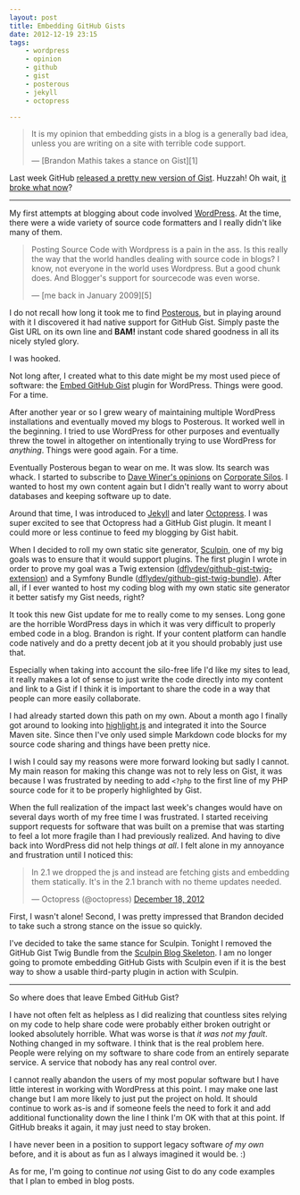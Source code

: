 ```yaml
---
layout: post
title: Embedding GitHub Gists
date: 2012-12-19 23:15
tags:
    - wordpress
    - opinion
    - github
    - gist
    - posterous
    - jekyll
    - octopress

---
```


> It is my opinion that embedding gists in a blog is a generally bad idea,
> unless you are writing on a site with terrible code support.
> <footer>— [Brandon Mathis takes a stance on Gist][1]</footer>

Last week GitHub [released a pretty new version of Gist][2]. Huzzah! Oh wait,
[it broke what now][3]?

---

My first attempts at blogging about code involved [WordPress][4]. At the time,
there were a wide variety of source code formatters and I really didn't like
many of them.

> Posting Source Code with Wordpress is a pain in the ass. Is this really the
> way that the world handles dealing with source code in blogs? I know, not
> everyone in the world uses Wordpress. But a good chunk does. And Blogger's
> support for sourcecode was even worse.
> <footer>— [me back in January 2009][5]</footer>

I do not recall how long it took me to find [Posterous][6], but in playing around
with it I discovered it had native support for GitHub Gist. Simply paste the
Gist URL on its own line and **BAM!** instant code shared goodness in all its
nicely styled glory.

I was hooked.

Not long after, I created what to this date might be my most used piece of
software: the [Embed GitHub Gist][7] plugin for WordPress. Things were good.
For a time.

After another year or so I grew weary of maintaining multiple WordPress installations
and eventually moved my blogs to Posterous. It worked well in the beginning. I tried
to use WordPress for other purposes and eventually threw the towel in altogether
on intentionally trying to use WordPress for *anything*. Things were good again.
For a time.

Eventually Posterous began to wear on me. It was slow. Its search was whack.
I started to subscribe to [Dave Winer's opinions][8] on [Corporate Silos][9].
I wanted to host my own content again but I didn't really want to worry about
databases and keeping software up to date.

Around that time, I was introduced to [Jekyll][10] and later [Octopress][11].
I was super excited to see that Octopress had a GitHub Gist plugin. It meant
I could more or less continue to feed my blogging by Gist habit.

When I decided to roll my own static site generator, [Sculpin][12], one of my big goals
was to ensure that it would support plugins. The first plugin I wrote in order to
prove my goal was a Twig extension ([dflydev/github-gist-twig-extension][13])
and a Symfony Bundle ([dflydev/github-gist-twig-bundle][14]). After all, if
I ever wanted to host my coding blog with my own static site generator it
better satisfy my Gist needs, right?

It took this new Gist update for me to really come to my senses. Long gone
are the horrible WordPress days in which it was very difficult to properly
embed code in a blog. Brandon is right. If your content platform can handle
code natively and do a pretty decent job at it you should probably just use
that.

Especially when taking into account the silo-free life I'd like my sites to
lead, it really makes a lot of sense to just write the code directly into
my content and link to a Gist if I think it is important to share the code
in a way that people can more easily collaborate.

I had already started down this path on my own. About a month ago I finally
got around to looking into [highlight.js][15] and integrated it into the
Source Maven site. Since then I've only used simple Markdown code blocks
for my source code sharing and things have been pretty nice.

I wish I could say my reasons were more forward looking but sadly I cannot.
My main reason for making this change was not to rely less on Gist, it was
because I was frustrated by needing to add `<?php` to the first line of my
PHP source code for it to be properly highlighted by Gist.

When the full realization of the impact last week's changes would have on
several days worth of my free time I was frustrated. I started receiving support
requests for software that was built on a premise that was starting to feel a
lot more fragile than I had previously realized. And having to dive back into
WordPress did not help things *at all*. I felt alone in my annoyance and
frustration until I noticed this:

<blockquote class="twitter-tweet"><p>In 2.1 we dropped the js and instead are fetching gists and embedding them statically. It's in the 2.1 branch with no theme updates needed.</p>&mdash; Octopress (@octopress) <a href="https://twitter.com/octopress/status/281093876993912833" data-datetime="2012-12-18T17:49:37+00:00">December 18, 2012</a></blockquote>
<script async src="//platform.twitter.com/widgets.js" charset="utf-8"></script>

First, I wasn't alone! Second, I was pretty impressed that Brandon decided to
take such a strong stance on the issue so quickly.

I've decided to take the same stance for Sculpin. Tonight I removed the GitHub Gist Twig
Bundle from the [Sculpin Blog Skeleton][16]. I am no longer going to promote embedding
GitHub Gists with Sculpin even if it is the best way to show a usable third-party plugin
in action with Sculpin.

---

So where does that leave Embed GitHub Gist?

I have not often felt as helpless as I did realizing that countless sites relying
on my code to help share code were probably either broken outright or looked
absolutely horrible. What was worse is that *it was not my fault*. Nothing changed
in my software. I think that is the real problem here. People were relying on my
software to share code from an entirely separate service. A service that nobody
has any real control over.

I cannot really abandon the users of my most popular software but I have little
interest in working with WordPress at this point. I may make one last change but
I am more likely to just put the project on hold. It should continue to work as-is
and if someone feels the need to fork it and add additional functionality down the
line I think I'm OK with that at this point. If GitHub breaks it again, it may just
need to stay broken.

I have never been in a position to support legacy software *of my own* before,
and it is about as fun as I always imagined it would be. :)

As for me, I'm going to continue *not* using Gist to do any code examples that
I plan to embed in blog posts.

[1]: https://twitter.com/imathis/status/281095032038113280
[2]: https://github.com/blog/1276-welcome-to-a-new-gist
[3]: http://wordpress.org/support/plugin/embed-github-gist
[4]: http://wordpress.org/
[5]: http://blog.srcmvn.com/wordpress-and-posting-source-code
[6]: https://posterous.com/
[7]: http://wordpress.org/extend/plugins/embed-github-gist/
[8]: http://scripting.com/stories/2011/09/16/corporateBloggingSilos.html
[9]: http://scripting.com/stories/2011/02/14/corporateBloggingSilosInTh.html
[10]: https://github.com/mojombo/jekyll
[11]: http://octopress.org/
[12]: http://sculpin.io
[13]: https://github.com/dflydev/dflydev-github-gist-twig-extension
[14]: https://github.com/dflydev/dflydev-github-gist-twig-bundle
[15]: http://softwaremaniacs.org/soft/highlight/en/
[16]: https://github.com/sculpin/sculpin-blog-skeleton